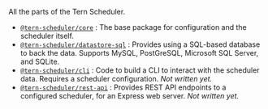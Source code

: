 All the parts of the Tern Scheduler.

* [`@tern-scheduler/core`](core) : The base package for configuration and the scheduler itself.
* [`@tern-scheduler/datastore-sql`](datastore-sql) : Provides using a SQL-based database to back the data.  Supports MySQL, PostGreSQL, Microsoft SQL Server, and SQLite.
* [`@tern-scheduler/cli`](cli) : Code to build a CLI to interact with the scheduler data.  Requires a scheduler configuration.  *Not written yet.*
* [`@tern-scheduler/rest-api`](rest-api) : Provides REST API endpoints to a configured scheduler, for an Express web server.  *Not written yet.*
